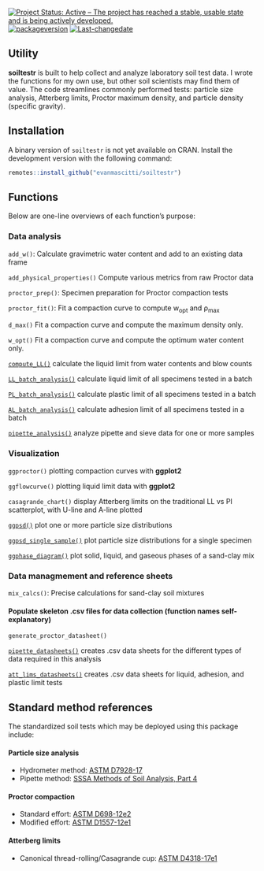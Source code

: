 
<!-- README.md is generated from README.Rmd. Please edit that file -->
<!-- badges: start -->

[![Project Status: Active – The project has reached a stable, usable
state and is being actively
developed.](https://www.repostatus.org/badges/latest/active.svg)](https://www.repostatus.org/#active)
[![packageversion](https://img.shields.io/badge/Package%20version-0.0.2.9010-orange.svg?style=flat-square)](commits/master)
[![Last-changedate](https://img.shields.io/badge/last%20change-2021--02--10-yellowgreen.svg)](/commits/master)

<!-- badges: end -->

## Utility

**soiltestr** is built to help collect and analyze laboratory soil test
data. I wrote the functions for my own use, but other soil scientists
may find them of value. The code streamlines commonly performed tests:
particle size analysis, Atterberg limits, Proctor maximum density, and
particle density (specific gravity).

## Installation

A binary version of `soiltestr` is not yet available on CRAN. Install
the development version with the following command:

``` r
remotes::install_github("evanmascitti/soiltestr")
```

<!-- The best way to learn about this package is through the vignettes  -->
<!-- un-comment this line once the vignettes are added  -->

## Functions

Below are one-line overviews of each function’s purpose:

### Data analysis

`add_w()`: Calculate gravimetric water content and add to an existing
data frame

`add_physical_properties()` Compute various metrics from raw Proctor
data

`proctor_prep()`: Specimen preparation for Proctor compaction tests

`proctor_fit()`: Fit a compaction curve to compute w<sub>opt</sub> and
ρ<sub>max</sub>

`d_max()` Fit a compaction curve and compute the maximum density only.

`w_opt()` Fit a compaction curve and compute the optimum water content
only.

[`compute_LL()`](R/compute_LL.R) calculate the liquid limit from water
contents and blow counts

[`LL_batch_analysis()`](R/LL_batch_analysis.R) calculate liquid limit of
all specimens tested in a batch

[`PL_batch_analysis()`](R/PL_batch_analysis.R) calculate plastic limit
of all specimens tested in a batch

[`AL_batch_analysis()`](R/AL_batch_analysis.R) calculate adhesion limit
of all specimens tested in a batch

[`pipette_analysis()`](R/pipette_analysis.R) analyze pipette and sieve
data for one or more samples

### Visualization

`ggproctor()` plotting compaction curves with **ggplot2**

`ggflowcurve()` plotting liquid limit data with **ggplot2**

`casagrande_chart()` display Atterberg limits on the traditional LL vs
PI scatterplot, with U-line and A-line plotted

[`ggpsd()`](R/ggpsd.R) plot one or more particle size distributions

[`ggpsd_single_sample()`](ggpsd_single_sample.R.R) plot particle size
distributions for a single specimen

[`ggphase_diagram()`](R/gg_phase_diargam.R) plot solid, liquid, and
gaseous phases of a sand-clay mix

### Data managmement and reference sheets

`mix_calcs()`: Precise calculations for sand-clay soil mixtures

#### Populate skeleton .csv files for data collection (function names self-explanatory)

`generate_proctor_datasheet()`

[`pipette_datasheets()`](R/pipette_datasheets.R) creates .csv data
sheets for the different types of data required in this analysis

[`att_lims_datasheets()`](R/att_lims_datasheets.R) creates .csv data
sheets for liquid, adhesion, and plastic limit tests

## Standard method references

The standardized soil tests which may be deployed using this package
include:

#### Particle size analysis

-   Hydrometer method: [ASTM
    D7928-17](https://www.astm.org/Standards/D7928.htm)
-   Pipette method: [SSSA Methods of Soil Analysis, Part
    4](https://www.wiley.com/en-us/Methods+of+Soil+Analysis%2C+Part+4%3A+Physical+Methods-p-9780891188933)

#### Proctor compaction

-   Standard effort: [ASTM
    D698-12e2](https://www.astm.org/Standards/D698.htm)
-   Modified effort: [ASTM
    D1557-12e1](https://www.astm.org/Standards/D1557)

#### Atterberg limits

-   Canonical thread-rolling/Casagrande cup: [ASTM
    D4318-17e1](https://www.astm.org/Standards/D4318)
